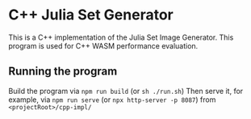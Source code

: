 # C++ Julia Set Generator

This is a C++ implementation of the Julia Set Image Generator.
This program is used for C++ WASM  performance evaluation.


## Running the program

Build the program via `npm run build` (or  `sh ./run.sh`)
Then serve it, for example, via `npm run serve`  (or `npx http-server -p 8087`) from `<projectRoot>/cpp-impl/`
